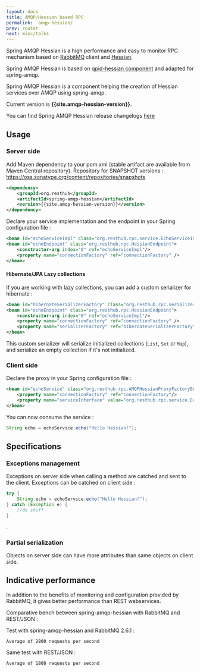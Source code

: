 ```yaml
---
layout: docs
title: AMQP/Hessian based RPC
permalink:  amqp-hessian/
prev: router
next: misc/talks
---
```


<div class="toc"></div>

Spring AMQP Hessian is a high performance and easy to monitor RPC mechanism based on [RabbitMQ](http://www.rabbitmq.com/) client
and [Hessian](http://hessian.caucho.com/).

Spring AMQP Hessian is based on [qpid-hessian component](https://github.com/ebourg/qpid-hessian)
and adapted for spring-amqp.

Spring AMQP Hessian is a component helping the creation of Hessian services over AMQP
using spring-amqp.

Current version is **{{site.amqp-hessian-version}}**.

You can find Spring AMQP Hessian release changelogs [here](/new/releases)


## Usage

### Server side

Add Maven dependency to your pom.xml (stable artifact are available from Maven Central repository).
Repository for SNAPSHOT versions : <https://oss.sonatype.org/content/repositories/snapshots>

```xml
<dependency>
    <groupId>org.resthub</groupId>
    <artifactId>spring-amqp-hessian</artifactId>
    <version>{{site.amqp-hessian-version}}</version>
</dependency>
```

Declare your service implementation and the endpoint in your Spring configuration file :

```xml
<bean id="echoServiceImpl" class="org.resthub.rpc.service.EchoServiceImpl"/>
<bean id="echoEndpoint" class="org.resthub.rpc.HessianEndpoint">
    <constructor-arg index="0" ref="echoServiceImpl"/>
    <property name="connectionFactory" ref="connectionFactory" />
</bean>
```

#### Hibernate/JPA Lazy collections

If you are working with lazy collections, you can add a custom serializer for hibernate :

```xml
<bean id="hibernateSerializerFactory" class="org.resthub.rpc.serializer.HibernateSerializerFactory" />
<bean id="echoEndpoint" class="org.resthub.rpc.HessianEndpoint">
    <constructor-arg index="0" ref="echoServiceImpl"/>
    <property name="connectionFactory" ref="connectionFactory" />
    <property name="serializerFactory" ref="hibernateSerializerFactory" />
</bean>
```

This custom serializer will serialize initialized collections (`List`, `Set` or `Map`), and serialize an
empty collection if it's not initialized.


### Client side

Declare the proxy in your Spring configuration file :

```xml
<bean id="echoService" class="org.resthub.rpc.AMQPHessianProxyFactoryBean">
    <property name="connectionFactory" ref="connectionFactory"/>
    <property name="serviceInterface" value="org.resthub.rpc.service.EchoService"/>
</bean>
```

You can now consume the service :

```java
String echo = echoService.echo("Hello Hessian!");
```

## Specifications

### Exceptions management

Exceptions on server side when calling a method are catched and sent to the client.
Exceptions can be catched on client side :

```java
try {
    String echo = echoService.echo("Hello Hessian!");
} catch (Exception e) {
    //do stuff
}
```

.

### Partial serialization

Objects on server side can have more attributes than same objects on client side.

## Indicative performance

In addition to the benefits of monitoring and configuration provided by RabbitMQ,
it gives better performance than REST webservices.

Comparative bench between spring-amqp-hessian with RabbitMQ and REST/JSON :

Test with spring-amqp-hessian and RabbitMQ 2.6.1 :

```
Average of 2800 requests per second
```

Same test with REST/JSON :

```
Average of 1800 requests per second
```